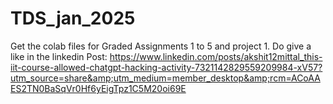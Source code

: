 # TDS_jan_2025
Get the colab files for Graded Assignments 1 to 5 and project 1. Do give a like in the linkedin Post: https://www.linkedin.com/posts/akshit12mittal_this-iit-course-allowed-chatgpt-hacking-activity-7321142829559209984-xV57?utm_source=share&amp;utm_medium=member_desktop&amp;rcm=ACoAAES2TN0BaSqVr0Hf6yEigTpz1C5M20oi69E
